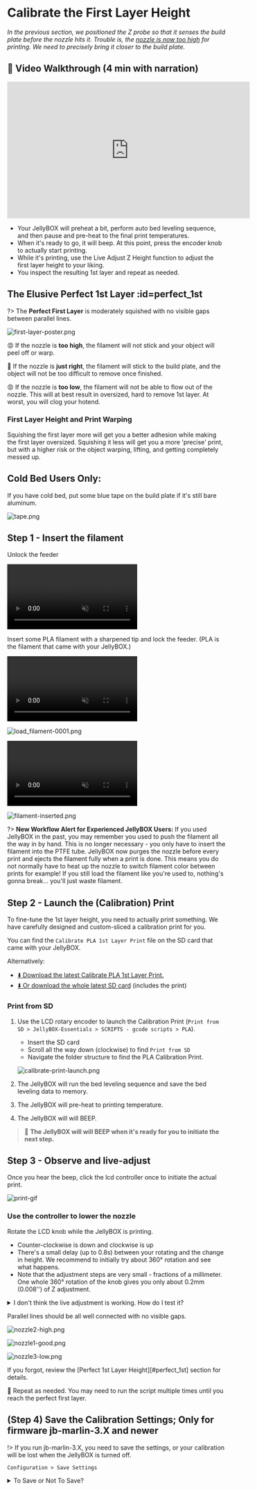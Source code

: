 # Calibrate the First Layer Height
_In the previous section, we positioned the Z probe so that it senses the build plate before the nozzle hits it. Trouble is, the [nozzle is now too high](00-nozzle-too-high.md) for printing. We need to precisely bring it closer to the build plate._

## 🎥 Video Walkthrough (4 min with narration)

<div class="videoWrapper">
    <!-- Copy & Pasted from YouTube -->
    <iframe width="560" height="315" src="https://www.youtube-nocookie.com/embed/utCk_CkYjc8?rel=0" frameborder="0" allow="accelerometer; autoplay; encrypted-media; gyroscope; picture-in-picture" allowfullscreen></iframe>
</div>

- Your JellyBOX will preheat a bit, perform auto bed leveling sequence, and then pause and pre-heat to the final print temperatures.
- When it's ready to go, it will beep. At this point, press the encoder knob to actually start printing.
- While it's printing, use the Live Adjust Z Height function to adjust the first layer height to your liking.
- You inspect the resulting 1st layer and repeat as needed.

## The Elusive Perfect 1st Layer :id=perfect_1st

?> The **Perfect First Layer** is moderately squished with no visible gaps between parallel lines.

![first-layer-poster.png](assets/first-layer-poster.png)

😡 If the nozzle is **too high**, the filament will not stick and your object will peel off or warp.

🤗 If the nozzle is **just right**, the filament will stick to the build plate, and the object will not be too difficult to remove once finished.

😡 If the nozzle is **too low**, the filament will not be able to flow out of the nozzle. This will at best result in oversized, hard to remove 1st layer. At worst, you will clog your hotend.

### First Layer Height and Print Warping
Squishing the first layer more will get you a better adhesion while making the first layer oversized. Squishing it less will get you a more 'precise' print, but with a higher risk or the object warping, lifting, and getting completely messed up.

## Cold Bed Users Only:
If you have cold bed, put some blue tape on the build plate if it's still bare aluminum.

![tape.png](assets/tape.png)

## Step 1 - Insert the filament

Unlock the feeder

<video loop muted autoplay playsinline controls>
<source src="http://www.imade3d.com/awesome-assets/load_filament_2.mp4" />
Please use a modern browser like Firefox or Chrome to see this helpful video.
</video>

Insert some PLA filament with a sharpened tip and lock the feeder. (PLA is the filament that came with your JellyBOX.)

<video loop muted autoplay playsinline controls>
<source src="http://www.imade3d.com/awesome-assets/load_filament_1.mp4" />
Please use a modern browser like Firefox or Chrome to see this helpful video.
</video>

![load_filament-0001.png](assets/load_filament-0001.png)

<video loop muted autoplay playsinline controls>
<source src="http://www.imade3d.com/awesome-assets/load_filament_3.mp4" />
Please use a modern browser like Firefox or Chrome to see this helpful video.
</video>

![filament-inserted.png](assets/filament-inserted.png)


?> **New Workflow Alert for Experienced JellyBOX Users:** If you used JellyBOX in the past, you may remember you used to push the filament all the way in by hand. This is no longer necessary - you only have to insert the filament into the PTFE tube. JellyBOX now purges the nozzle before every print and ejects the filament fully when a print is done. This means you do not normally have to heat up the nozzle to switch filament color between prints for example! If you still load the filament like you're used to, nothing's gonna break... you'll just waste filament.


## Step 2 - Launch the (Calibration) Print

To fine-tune the 1st layer height, you need to actually print something. We have carefully designed and custom-sliced a calibration print for you.

You can find the `Calibrate PLA 1st Layer Print` file on the SD card that came with your JellyBOX.

Alternatively:
- [⬇️ Download the latest Calibrate PLA 1st Layer Print.][download_calibrate]
- [⬇️ Or download the whole latest SD card][download_sd] (includes the print)

[download_calibrate]: https://raw.githubusercontent.com/IMADE3D/JellyBOX-Essentials/master/GCODES%20-%20ready%20to%20print/1-Your%20First%20Print/PLA/First%20PLA%20print%20-%20210x45.gcode

[download_sd]: go.imade3d.com/sd-card

[//]: # ( #TODO put the latest calibration script to ftp and re-link. check start gcode.)

### Print from SD

1. Use the LCD rotary encoder to launch the Calibration Print (`Print from SD > JellyBOX-Essentials > SCRIPTS - gcode scripts > PLA`).
   - Insert the SD card
   - Scroll all the way down (clockwise) to find `Print from SD`
   - Navigate the folder structure to find the PLA Calibration Print.

   ![calibrate-print-launch.png](assets/calibrate-print-launch.png)

2. The JellyBOX will run the bed leveling sequence and save the bed leveling data to memory.
3. The JellyBOX will pre-heat to printing temperature.
4. The JellyBOX will will BEEP.

> 🔔 **The JellyBOX will will BEEP when it's ready for you to initiate the next step.**

## Step 3 - Observe and live-adjust

Once you hear the beep, click the lcd controller once to initiate the actual print.

![print-gif](assets/calibrate-1st-layer-height-z-probe-target.gif)

### Use the controller to lower the nozzle

Rotate the LCD knob while the JellyBOX is printing.
- Counter-clockwise is down and clockwise is up
- There's a small delay (up to 0.8s) between your rotating and the change in height. We recommend to initially try about 360° rotation and see what happens.
- Note that the adjustment steps are very small - fractions of a millimeter. One whole 360° rotation of the knob gives you only about 0.2mm (0.008'') of Z adjustment.

<details>
<summary>
I don't think the live adjustment is working. How do I test it?
</summary>

It's best to verify that the live adjusting works by **touch** as the individual movements are too small to see by a naked eye.

1. Start the SD print as outlined above.*
   - _* If you're using firmware version jb-marlin-3.x and higher, you do not have to start a print, which has the advantage of less noise._
1. Then, lightly hold the Z rod with one hand while you rotate the LCD knob up and down.
   - You should feel tiny pulses in the rod associated with very small movements.
</details>


[//]: # ( #TODO add an image with round arrows - and also new version with the nozzle showing. Maybe re-edit the video???)

Parallel lines should be all well connected with no visible gaps.

![nozzle2-high.png](assets/nozzle2-high.png)

![nozzle1-good.png](assets/nozzle1-good.png)

![nozzle3-low.png](assets/nozzle3-low.png)

If you forgot, review the [Perfect 1st Layer Height][#perfect_1st] section for details.

 🔁 Repeat as needed. You may need to run the script multiple times until you reach the perfect first layer.

## (Step 4) Save the Calibration Settings; Only for firmware jb-marlin-3.X and newer

!> If you run jb-marlin-3.X, you need to save the settings, or your  calibration will be lost when the JellyBOX is turned off.

`Configuration > Save Settings`

<details>
<summary>To Save or Not To Save?</summary>

Older versions of JellyBOX firmware up to JB-Marlin-2.X save the 1st layer calibration values automatically.

This has slight negative impact on the permanent memory lifespan, but, more importantly, it's uncommon.

Most RepRap style 3D printers require explicit saving - this way the Live Adjustment can be used for impromptu tweaks in the spur of the moment without affecting the printer settings.
</details>